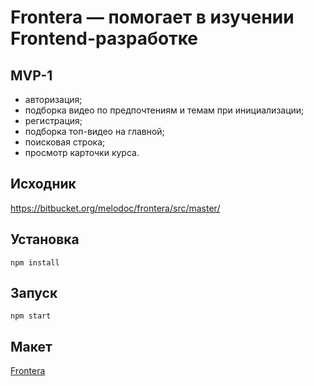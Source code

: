 # Frontera  —  помогает в изучении Frontend-разработке

## MVP-1

+ авторизация;
+ подборка видео по предпочтениям и темам при инициализации;
+ регистрация;
+ подборка топ-видео на главной;
+ поисковая строка;
+ просмотр карточки курса.

## Исходник

https://bitbucket.org/melodoc/frontera/src/master/

## Установка

``` shell
npm install
```

## Запуск

``` shell
npm start
```

## Макет

[Frontera](https://www.figma.com/file/8aRmpJwTvwvBu0N00T756c/frontera)
